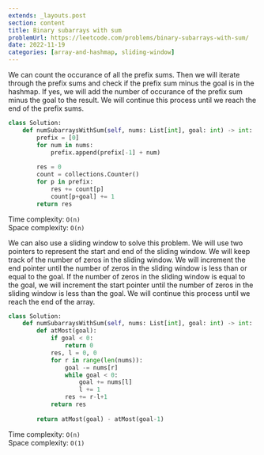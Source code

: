 ```yaml
---
extends: _layouts.post
section: content
title: Binary subarrays with sum
problemUrl: https://leetcode.com/problems/binary-subarrays-with-sum/
date: 2022-11-19
categories: [array-and-hashmap, sliding-window]
---
```


We can count the occurance of all the prefix sums. Then we will iterate through the prefix sums and check if the prefix sum minus the goal is in the hashmap. If yes, we will add the number of occurance of the prefix sum minus the goal to the result. We will continue this process until we reach the end of the prefix sums.

```python
class Solution:
    def numSubarraysWithSum(self, nums: List[int], goal: int) -> int:
        prefix = [0]
        for num in nums:
            prefix.append(prefix[-1] + num)
        
        res = 0
        count = collections.Counter()
        for p in prefix:
            res += count[p]
            count[p+goal] += 1
        return res
```

Time complexity: `O(n)` <br/>
Space complexity: `O(n)`

We can also use a sliding window to solve this problem. We will use two pointers to represent the start and end of the sliding window. We will keep track of the number of zeros in the sliding window. We will increment the end pointer until the number of zeros in the sliding window is less than or equal to the goal. If the number of zeros in the sliding window is equal to the goal, we will increment the start pointer until the number of zeros in the sliding window is less than the goal. We will continue this process until we reach the end of the array.

```python
class Solution:
    def numSubarraysWithSum(self, nums: List[int], goal: int) -> int:
        def atMost(goal):
            if goal < 0:
                return 0
            res, l = 0, 0
            for r in range(len(nums)):
                goal -= nums[r]
                while goal < 0:
                    goal += nums[l]
                    l += 1
                res += r-l+1
            return res
        
        return atMost(goal) - atMost(goal-1)
```

Time complexity: `O(n)` <br/>
Space complexity: `O(1)`